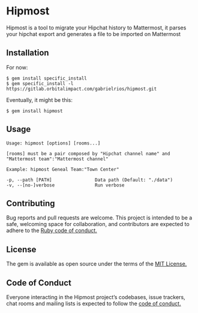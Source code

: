 # Hipmost

Hipmost is a tool to migrate your Hipchat history to Mattermost, it
parses your hipchat export and generates a file to be imported on
Mattermost

## Installation

For now:

    $ gem install specific_install
    $ gem specific_install -l https://gitlab.orbitalimpact.com/gabrielrios/hipmost.git

Eventually, it might be this:

    $ gem install hipmost

## Usage

    Usage: hipmost [options] [rooms...]

    [rooms] must be a pair composed by "Hipchat channel name" and "Mattermost team":"Mattermost channel"

    Example: hipmost Geneal Team:"Town Center"

    -p, --path [PATH]                Data path (Default: "./data")
    -v, --[no-]verbose               Run verbose

## Contributing

Bug reports and pull requests are welcome. This project is intended to be a safe, welcoming space for collaboration, and contributors are expected to adhere to the [Ruby code of conduct.](https://www.ruby-lang.org/en/conduct/)

## License

The gem is available as open source under the terms of the [MIT License.](https://opensource.org/licenses/MIT)

## Code of Conduct

Everyone interacting in the Hipmost project’s codebases, issue trackers, chat rooms and mailing lists is expected to follow the [code of conduct.](https://www.ruby-lang.org/en/conduct/)
